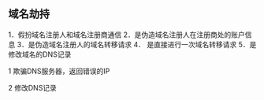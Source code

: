 ## 域名劫持

1．假扮域名注册人和域名注册商通信
2．是伪造域名注册人在注册商处的账户信息
3．是伪造域名注册人的域名转移请求
4． 是直接进行一次域名转移请求
5．是修改域名的DNS记录



1 欺骗DNS服务器，返回错误的IP

2 修改DNS记录